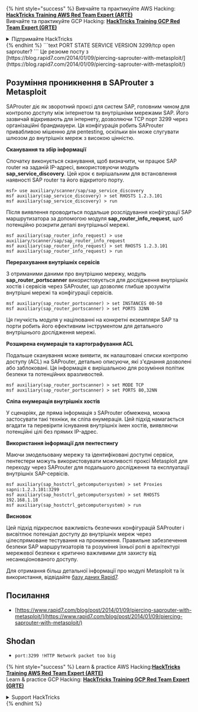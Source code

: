 {% hint style="success" %}
Вивчайте та практикуйте AWS Hacking:<img src="/.gitbook/assets/arte.png" alt="" data-size="line">[**HackTricks Training AWS Red Team Expert (ARTE)**](https://training.hacktricks.xyz/courses/arte)<img src="/.gitbook/assets/arte.png" alt="" data-size="line">\
Вивчайте та практикуйте GCP Hacking: <img src="/.gitbook/assets/grte.png" alt="" data-size="line">[**HackTricks Training GCP Red Team Expert (GRTE)**<img src="/.gitbook/assets/grte.png" alt="" data-size="line">](https://training.hacktricks.xyz/courses/grte)

<details>

<summary>Підтримайте HackTricks</summary>

* Перевірте [**плани підписки**](https://github.com/sponsors/carlospolop)!
* **Приєднуйтесь до** 💬 [**групи Discord**](https://discord.gg/hRep4RUj7f) або [**групи Telegram**](https://t.me/peass) або **слідкуйте** за нами в **Twitter** 🐦 [**@hacktricks\_live**](https://twitter.com/hacktricks\_live)**.**
* **Діліться хакерськими трюками, надсилаючи PR до** [**HackTricks**](https://github.com/carlospolop/hacktricks) та [**HackTricks Cloud**](https://github.com/carlospolop/hacktricks-cloud) репозиторіїв на github.

</details>
{% endhint %}
```text
PORT     STATE SERVICE    VERSION
3299/tcp open  saprouter?
```
Це резюме посту з [https://blog.rapid7.com/2014/01/09/piercing-saprouter-with-metasploit/](https://blog.rapid7.com/2014/01/09/piercing-saprouter-with-metasploit/)

## Розуміння проникнення в SAProuter з Metasploit

SAProuter діє як зворотний проксі для систем SAP, головним чином для контролю доступу між інтернетом та внутрішніми мережами SAP. Його зазвичай відкривають для інтернету, дозволяючи TCP порт 3299 через організаційні брандмауери. Ця конфігурація робить SAProuter привабливою мішенню для pentesting, оскільки він може слугувати шлюзом до внутрішніх мереж з високою цінністю.

**Сканування та збір інформації**

Спочатку виконується сканування, щоб визначити, чи працює SAP router на заданій IP-адресі, використовуючи модуль **sap_service_discovery**. Цей крок є вирішальним для встановлення наявності SAP router та його відкритого порту.
```text
msf> use auxiliary/scanner/sap/sap_service_discovery
msf auxiliary(sap_service_discovery) > set RHOSTS 1.2.3.101
msf auxiliary(sap_service_discovery) > run
```
Після виявлення проводиться подальше розслідування конфігурації SAP маршрутизатора за допомогою модуля **sap_router_info_request**, щоб потенційно розкрити деталі внутрішньої мережі.
```text
msf auxiliary(sap_router_info_request) > use auxiliary/scanner/sap/sap_router_info_request
msf auxiliary(sap_router_info_request) > set RHOSTS 1.2.3.101
msf auxiliary(sap_router_info_request) > run
```
**Перерахування внутрішніх сервісів**

З отриманими даними про внутрішню мережу, модуль **sap_router_portscanner** використовується для дослідження внутрішніх хостів і сервісів через SAProuter, що дозволяє глибше зрозуміти внутрішні мережі та конфігурації сервісів.
```text
msf auxiliary(sap_router_portscanner) > set INSTANCES 00-50
msf auxiliary(sap_router_portscanner) > set PORTS 32NN
```
Ця гнучкість модуля у націлюванні на конкретні екземпляри SAP та порти робить його ефективним інструментом для детального внутрішнього дослідження мережі.

**Розширена енумерація та картографування ACL**

Подальше сканування може виявити, як налаштовані списки контролю доступу (ACL) на SAProuter, детально описуючи, які з'єднання дозволені або заблоковані. Ця інформація є вирішальною для розуміння політик безпеки та потенційних вразливостей.
```text
msf auxiliary(sap_router_portscanner) > set MODE TCP
msf auxiliary(sap_router_portscanner) > set PORTS 80,32NN
```
**Сліпа енумерація внутрішніх хостів**

У сценаріях, де пряма інформація з SAProuter обмежена, можна застосувати такі техніки, як сліпа енумерація. Цей підхід намагається вгадати та перевірити існування внутрішніх імен хостів, виявляючи потенційні цілі без прямих IP-адрес.

**Використання інформації для пентестингу**

Маючи змодельовану мережу та ідентифіковані доступні сервіси, пентестери можуть використовувати можливості проксі Metasploit для переходу через SAProuter для подальшого дослідження та експлуатації внутрішніх SAP-сервісів.
```text
msf auxiliary(sap_hostctrl_getcomputersystem) > set Proxies sapni:1.2.3.101:3299
msf auxiliary(sap_hostctrl_getcomputersystem) > set RHOSTS 192.168.1.18
msf auxiliary(sap_hostctrl_getcomputersystem) > run
```
**Висновок**

Цей підхід підкреслює важливість безпечних конфігурацій SAProuter і висвітлює потенціал доступу до внутрішніх мереж через цілеспрямоване тестування на проникнення. Правильне забезпечення безпеки SAP маршрутизаторів та розуміння їхньої ролі в архітектурі мережевої безпеки є критично важливими для захисту від несанкціонованого доступу.

Для отримання більш детальної інформації про модулі Metasploit та їх використання, відвідайте [базу даних Rapid7](http://www.rapid7.com/db).

## **Посилання**

* [https://www.rapid7.com/blog/post/2014/01/09/piercing-saprouter-with-metasploit/](https://www.rapid7.com/blog/post/2014/01/09/piercing-saprouter-with-metasploit/)

## Shodan

* `port:3299 !HTTP Network packet too big`



{% hint style="success" %}
Learn & practice AWS Hacking:<img src="/.gitbook/assets/arte.png" alt="" data-size="line">[**HackTricks Training AWS Red Team Expert (ARTE)**](https://training.hacktricks.xyz/courses/arte)<img src="/.gitbook/assets/arte.png" alt="" data-size="line">\
Learn & practice GCP Hacking: <img src="/.gitbook/assets/grte.png" alt="" data-size="line">[**HackTricks Training GCP Red Team Expert (GRTE)**<img src="/.gitbook/assets/grte.png" alt="" data-size="line">](https://training.hacktricks.xyz/courses/grte)

<details>

<summary>Support HackTricks</summary>

* Check the [**subscription plans**](https://github.com/sponsors/carlospolop)!
* **Join the** 💬 [**Discord group**](https://discord.gg/hRep4RUj7f) or the [**telegram group**](https://t.me/peass) or **follow** us on **Twitter** 🐦 [**@hacktricks\_live**](https://twitter.com/hacktricks\_live)**.**
* **Share hacking tricks by submitting PRs to the** [**HackTricks**](https://github.com/carlospolop/hacktricks) and [**HackTricks Cloud**](https://github.com/carlospolop/hacktricks-cloud) github repos.

</details>
{% endhint %}
